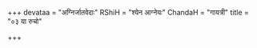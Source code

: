 +++
devataa = "अग्निर्जातवेदाः"
RShiH = "श्येन आग्नेयः"
ChandaH = "गायत्री"
title = "०३ या रुचो"

+++
